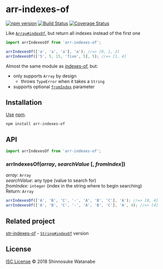 # arr-indexes-of

[![npm version](https://img.shields.io/npm/v/arr-indexes-of.svg)](https://www.npmjs.com/package/arr-indexes-of)
[![Build Status](https://travis-ci.org/shinnn/arr-indexes-of.svg?branch=master)](https://travis-ci.org/shinnn/arr-indexes-of)
[![Coverage Status](https://img.shields.io/coveralls/shinnn/arr-indexes-of.svg)](https://coveralls.io/github/shinnn/arr-indexes-of?branch=master)

Like [`Array#indexOf`](https://developer.mozilla.org/en-US/docs/Web/JavaScript/Reference/Global_Objects/Array/indexOf), but return all indexes instead of the first one

```javascript
import arrIndexesOf from 'arr-indexes-of';

arrIndexesOf(['a', 'a', 'a'], 'a'); //=> [0, 1, 2]
arrIndexesOf(['5', 5, 15, 'five', 5], 5); //=> [1, 4]
```

Almost the same module as [indexes-of](https://github.com/dominictarr/indexes-of), but:

* only supports `Array` by design
  * throws `TypeError` when it takes a `String`
* supports optional [`fromIndex`](https://developer.mozilla.org/en-US/docs/Web/JavaScript/Reference/Global_Objects/String/indexOf#Parameters) parameter

## Installation

[Use](https://docs.npmjs.com/cli/install) [npm](https://docs.npmjs.com/getting-started/what-is-npm).

```
npm install arr-indexes-of
```

## API

```javascript
import arrIndexesOf from 'arr-indexes-of';
```

### arrIndexesOf(*array*, *searchValue* [, *fromIndex*])

*array*: `Array`  
*searchValue*:  any type (value to search for)  
*fromIndex*: `integer` (index in the string where to begin searching)  
Return: `Array`

```javascript
arrIndexesOf(['A', 'B', 'C', '-', 'A', 'B', 'C'], 'A'); //=> [0, 4]
arrIndexesOf(['A', 'B', 'C', '-', 'A', 'B', 'C'], 'A', 4); //=> [4]
```

## Related project

[str-indexes-of](https://github.com/shinnn/str-indexes-of) - [`String#indexOf`](https://developer.mozilla.org/en-US/docs/Web/JavaScript/Reference/Global_Objects/String/indexOf) version

## License

[ISC License](./LICENSE) © 2018 Shinnosuke Watanabe
